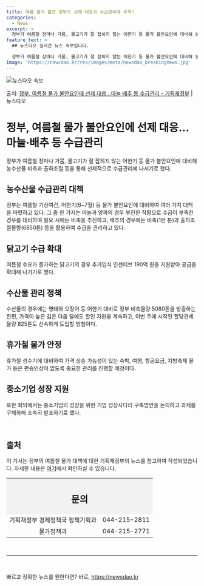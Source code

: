 ```yaml
---
title: 여름 물가 불안 정부의 선제 대응과 수급관리에 주목!
categories:
  - News
excerpt: >
  정부가 여름철 장마나 가뭄, 물고기가 잘 잡히지 않는 어한기 등 물가 불안요인에 대비해 농수산물 비축과 출하…
feature_text: >
  ## 뉴스다오 실시간 뉴스 속보입니다.

  정부가 여름철 장마나 가뭄, 물고기가 잘 잡히지 않는 어한기 등 물가 불안요인에 대비해 농수산물 비축과 출하…
image: 'https://newsdao.kr/res/images/meta/newsdao_breakingnews.jpg'
---
```


![뉴스다오 속보](https://newsdao.kr/res/images/meta/newsdao_breakingnews.jpg)

<p>출처: <a href="https://newsdao.kr/3892" rel="dofollow">정부, 여름철 물가 불안요인에 선제 대응…마늘·배추 등 수급관리 - 기획재정부</a> | 뉴스다오</p>

<h1>정부, 여름철 물가 불안요인에 선제 대응…마늘·배추 등 수급관리</h1>
<p data-ke-size="size16">정부가 여름철 장마나 가뭄, 물고기가 잘 잡히지 않는 어한기 등 물가 불안요인에 대비해 농수산물 비축과 출하조절 등을 통해 선제적으로 수급관리에 나서기로 했다.</p>

<h2>농수산물 수급관리 대책</h2>
<p data-ke-size="size16">정부는 여름철 기상여건, 어한기(6~7월) 등 물가 불안요인에 대비하여 여러 가지 대책을 마련하고 있다. 그 중 한 가지는 마늘과 양파의 경우 부진한 작황으로 수급이 부족한 경우를 대비하여 필요 시에는 비축을 추진하고, 배추의 경우에는 비축(1만 톤)과 출하조절물량(6850톤) 등을 활용하여 수급을 관리하고 있다.</p>

<h2>닭고기 수급 확대</h2>
<p data-ke-size="size16">여름철 수요가 증가하는 닭고기의 경우 추가입식 인센티브 190억 원을 지원받아 공급을 확대해 나가기로 했다.</p>

<h2>수산물 관리 정책</h2>
<p data-ke-size="size16">수산물의 경우에는 명태와 오징어 등 어한기 대비로 정부 비축물량 5080톤을 방출하는 한편, 가격이 높은 김은 다음 달에도 할인 지원을 계속하고, 이번 주에 시작된 할당관세 물량 825톤도 신속하게 도입할 방침이다.</p>

<h2>휴가철 물가 안정</h2>
<p data-ke-size="size16">휴가철 성수기에 대비하여 가격 상승 가능성이 있는 숙박, 여행, 항공요금, 지방축제 물가 등은 편승인상이 없도록 중요한 관리를 진행할 예정이다.</p>

<h2>중소기업 성장 지원</h2>
<p data-ke-size="size16">또한 회의에서는 중소기업의 성장을 위한 기업 성장사다리 구축방안을 논의하고 과제를 구체화해 조속히 발표하기로 했다.</p>

<p data-ke-size="size16">&nbsp;</p>
<h2 data-ke-size="size26">출처</h2>
<p data-ke-size="size16">이 기사는 정부의 여름철 물가 대책에 대한 기획재정부의 뉴스를 참고하여 작성되었습니다. 자세한 내용은 <a href="https://newsdao.kr/3892" target="_blank" rel="noopener">여기</a>에서 확인하실 수 있습니다.</p>
<table>
	<tbody>
		<tr>
			<td style="background-color: #f2f2f2; text-align: center;" colspan="3">
			<h2 data-ke-size="size26">문의</h2>
			</td>
		</tr>
		<tr>
			<td style="text-align: center;">기획재정부 경제정책국 정책기획과</td>
			<td style="text-align: center;">044-215-2811</td>
		</tr>
		<tr>
			<td style="text-align: center;">물가정책과</td>
			<td style="text-align: center;">044-215-2771</td>
		</tr>
	</tbody>
</table>
<p data-ke-size="size16">&nbsp;</p>
<hr>
<p data-ke-size="size16">&nbsp;</p> 

빠르고 정확한 뉴스를 원한다면? 바로, <a href="https://newsdao.kr" rel="dofollow">https://newsdao.kr</a>


